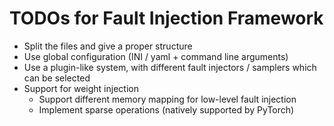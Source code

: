 # TODOs for Fault Injection Framework

* Split the files and give a proper structure
* Use global configuration (INI / yaml + command line arguments)
* Use a plugin-like system, with different fault injectors / samplers which can be selected
* Support for weight injection
  * Support different memory mapping for low-level fault injection
  * Implement sparse operations (natively supported by PyTorch)

